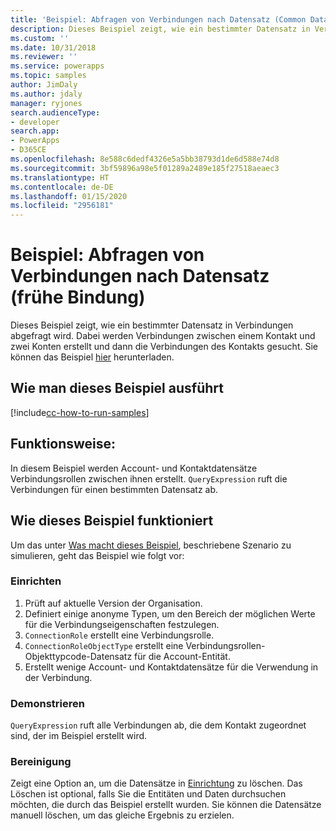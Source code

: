 ```yaml
---
title: 'Beispiel: Abfragen von Verbindungen nach Datensatz (Common Data Service) | Microsoft-Dokumentation'
description: Dieses Beispiel zeigt, wie ein bestimmter Datensatz in Verbindungen abgefragt wird.
ms.custom: ''
ms.date: 10/31/2018
ms.reviewer: ''
ms.service: powerapps
ms.topic: samples
author: JimDaly
ms.author: jdaly
manager: ryjones
search.audienceType:
- developer
search.app:
- PowerApps
- D365CE
ms.openlocfilehash: 8e588c6dedf4326e5a5bb38793d1de6d588e74d8
ms.sourcegitcommit: 3bf59896a98e5f01289a2489e185f27518aeaec3
ms.translationtype: HT
ms.contentlocale: de-DE
ms.lasthandoff: 01/15/2020
ms.locfileid: "2956181"
---
```

# <a name="sample-query-connections-by-a-record-early-bound"></a>Beispiel: Abfragen von Verbindungen nach Datensatz (frühe Bindung)

<!-- https://docs.microsoft.com/dynamics365/customer-engagement/developer/sample-query-connections-record-early-bound -->

Dieses Beispiel zeigt, wie ein bestimmter Datensatz in Verbindungen abgefragt wird. Dabei werden Verbindungen zwischen einem Kontakt und zwei Konten erstellt und dann die Verbindungen des Kontakts gesucht. Sie können das Beispiel [hier](https://github.com/Microsoft/PowerApps-Samples/tree/master/cds/orgsvc/C%23/QueryByRecord) herunterladen.

## <a name="how-to-run-this-sample"></a>Wie man dieses Beispiel ausführt

[!include[cc-how-to-run-samples](../../includes/cc-how-to-run-samples.md)]

## <a name="what-this-sample-does"></a>Funktionsweise:

In diesem Beispiel werden Account-  und Kontaktdatensätze Verbindungsrollen zwischen ihnen erstellt. `QueryExpression` ruft die Verbindungen für einen bestimmten Datensatz ab.

## <a name="how-this-sample-works"></a>Wie dieses Beispiel funktioniert

Um das unter [Was macht dieses Beispiel](#what-this-sample-does), beschriebene Szenario zu simulieren, geht das Beispiel wie folgt vor:

### <a name="setup"></a>Einrichten

1. Prüft auf aktuelle Version der Organisation.
2. Definiert einige anonyme Typen, um den Bereich der möglichen Werte für die Verbindungseigenschaften festzulegen.
3. `ConnectionRole` erstellt eine Verbindungsrolle.
4. `ConnectionRoleObjectType` erstellt eine Verbindungsrollen-Objekttypcode-Datensatz für die Account-Entität. 
5. Erstellt wenige Account- und Kontaktdatensätze für die Verwendung in der Verbindung.

### <a name="demonstrate"></a>Demonstrieren

`QueryExpression` ruft alle Verbindungen ab, die dem Kontakt zugeordnet sind, der im Beispiel erstellt wird.

### <a name="clean-up"></a>Bereinigung

Zeigt eine Option an, um die Datensätze in [Einrichtung](#setup) zu löschen. Das Löschen ist optional, falls Sie die Entitäten und Daten durchsuchen möchten, die durch das Beispiel erstellt wurden. Sie können die Datensätze manuell löschen, um das gleiche Ergebnis zu erzielen.
